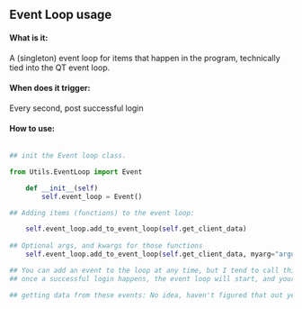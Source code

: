 ## Event Loop usage

#### What is it:
A (singleton) event loop for items that happen in the program, technically tied into the QT event loop.

#### When does it trigger:
Every second, post successful login

#### How to use:

```python

## init the Event loop class.

from Utils.EventLoop import Event

    def __init__(self)
        self.event_loop = Event()

## Adding items (functions) to the event loop:

    self.event_loop.add_to_event_loop(self.get_client_data)
    
## Optional args, and kwargs for those functions
    self.event_loop.add_to_event_loop(self.get_client_data, myarg="argument", myarg2="5768")

## You can add an event to the loop at any time, but I tend to call this code (aka queue up the events) when the plugin loads in (aka add items on __init__).
## once a successful login happens, the event loop will start, and your code will be called. All error handling is done within the event loop.

## getting data from these events: No idea, haven't figured that out yet. Probably slots & signals. 

```
